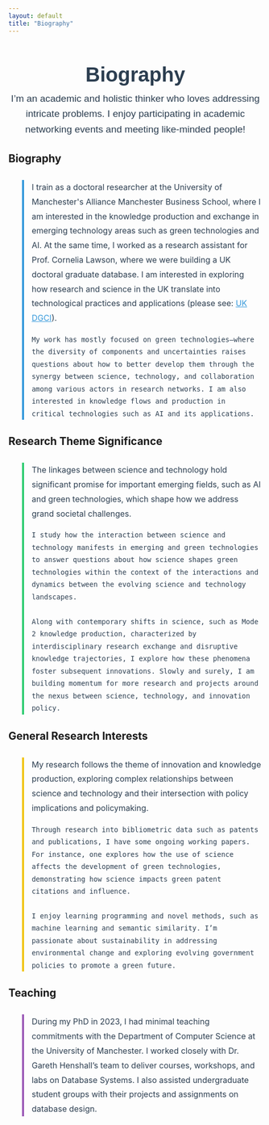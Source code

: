 ```yaml
---
layout: default
title: "Biography"
---
```


<div style="text-align: center; color: #2c3e50; font-family: 'Arial', sans-serif;">
   <h1 style="font-size: 2.5rem; font-weight: bold; margin-bottom: 10px;">Biography</h1>
  <p style="font-size: 1.2rem; max-width: 800px; margin: 0 auto; line-height: 1.6;">
    I’m an academic and holistic thinker who loves addressing intricate problems. I enjoy participating in academic networking events and meeting like-minded people!
  </p>
</div>

## Biography
<div style="max-width: 800px; margin: 30px auto; font-size: 1rem; line-height: 1.8; color: #34495e;">
  <blockquote style="border-left: 4px solid #3498db; padding-left: 15px; color: #2c3e50;">
    I train as a doctoral researcher at the University of Manchester's Alliance Manchester Business School, where I am interested in the knowledge production and exchange in emerging technology areas such as green technologies and AI. At the same time, I worked as a research assistant for Prof. Cornelia Lawson, where we were building a UK doctoral graduate database. I am interested in exploring how research and science in the UK translate into technological practices and applications (please see: 
    <a href="https://www.mioir.manchester.ac.uk/research/projects/uk-dgci/" style="color: #3498db;">UK DGCI</a>).
    
    My work has mostly focused on green technologies—where the diversity of components and uncertainties raises questions about how to better develop them through the synergy between science, technology, and collaboration among various actors in research networks. I am also interested in knowledge flows and production in critical technologies such as AI and its applications.
  </blockquote>
</div>

## Research Theme Significance
<div style="max-width: 800px; margin: 30px auto; font-size: 1rem; line-height: 1.8; color: #34495e;">
  <blockquote style="border-left: 4px solid #2ecc71; padding-left: 15px; color: #2c3e50;">
    The linkages between science and technology hold significant promise for important emerging fields, such as AI and green technologies, which shape how we address grand societal challenges. 
    
    I study how the interaction between science and technology manifests in emerging and green technologies to answer questions about how science shapes green technologies within the context of the interactions and dynamics between the evolving science and technology landscapes. 
    
    Along with contemporary shifts in science, such as Mode 2 knowledge production, characterized by interdisciplinary research exchange and disruptive knowledge trajectories, I explore how these phenomena foster subsequent innovations. Slowly and surely, I am building momentum for more research and projects around the nexus between science, technology, and innovation policy.
  </blockquote>
</div>

## General Research Interests
<div style="max-width: 800px; margin: 30px auto; font-size: 1rem; line-height: 1.8; color: #34495e;">
  <blockquote style="border-left: 4px solid #f1c40f; padding-left: 15px; color: #2c3e50;">
    My research follows the theme of innovation and knowledge production, exploring complex relationships between science and technology and their intersection with policy implications and policymaking. 

    Through research into bibliometric data such as patents and publications, I have some ongoing working papers. For instance, one explores how the use of science affects the development of green technologies, demonstrating how science impacts green patent citations and influence. 

    I enjoy learning programming and novel methods, such as machine learning and semantic similarity. I’m passionate about sustainability in addressing environmental change and exploring evolving government policies to promote a green future.
  </blockquote>
</div>

## Teaching
<div style="max-width: 800px; margin: 30px auto; font-size: 1rem; line-height: 1.8; color: #34495e;">
  <blockquote style="border-left: 4px solid #9b59b6; padding-left: 15px; color: #2c3e50;">
    During my PhD in 2023, I had minimal teaching commitments with the Department of Computer Science at the University of Manchester. I worked closely with Dr. Gareth Henshall’s team to deliver courses, workshops, and labs on Database Systems. I also assisted undergraduate student groups with their projects and assignments on database design.
  </blockquote>
</div>
 

